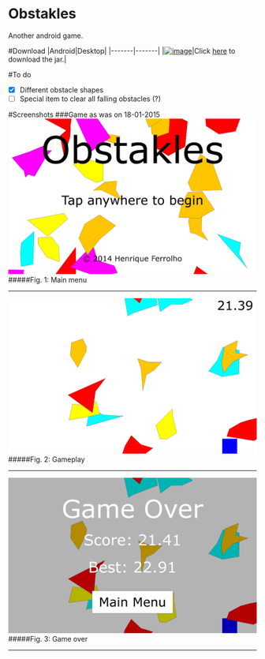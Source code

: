 Obstakles
=========
Another android game.

#Download
|Android|Desktop|
|-------|-------|
|[![image](http://i.imgur.com/64IJLRD.png)](https://play.google.com/store/apps/details?id=com.ferrolho.obstakles)|Click [here](/desktop/binaries/obstakles.jar?raw=true) to download the jar.|

#To do
- [x] Different obstacle shapes
- [ ] Special item to clear all falling obstacles (?)

#Screenshots
###Game as was on 18-01-2015
![image](screenshots/main-menu.png)
#####Fig. 1: Main menu
***
![image](screenshots/game-play.png)
#####Fig. 2: Gameplay
***
![image](screenshots/game-over.png)
#####Fig. 3: Game over
***
